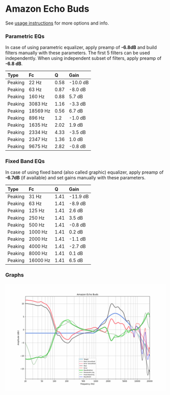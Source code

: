 # Amazon Echo Buds
See [usage instructions](https://github.com/jaakkopasanen/AutoEq#usage) for more options and info.

### Parametric EQs
In case of using parametric equalizer, apply preamp of **-6.8dB** and build filters manually
with these parameters. The first 5 filters can be used independently.
When using independent subset of filters, apply preamp of **-6.8 dB**.

| Type    | Fc       |    Q | Gain     |
|:--------|:---------|:-----|:---------|
| Peaking | 22 Hz    | 0.58 | -10.0 dB |
| Peaking | 63 Hz    | 0.87 | -8.0 dB  |
| Peaking | 160 Hz   | 0.88 | 5.7 dB   |
| Peaking | 3083 Hz  | 1.16 | -3.3 dB  |
| Peaking | 18569 Hz | 0.56 | 6.7 dB   |
| Peaking | 896 Hz   | 1.2  | -1.0 dB  |
| Peaking | 1635 Hz  | 2.02 | 1.9 dB   |
| Peaking | 2334 Hz  | 4.33 | -3.5 dB  |
| Peaking | 2347 Hz  | 1.36 | 1.0 dB   |
| Peaking | 9675 Hz  | 2.82 | -0.8 dB  |

### Fixed Band EQs
In case of using fixed band (also called graphic) equalizer, apply preamp of **-6.7dB**
(if available) and set gains manually with these parameters.

| Type    | Fc       |    Q | Gain     |
|:--------|:---------|:-----|:---------|
| Peaking | 31 Hz    | 1.41 | -11.9 dB |
| Peaking | 63 Hz    | 1.41 | -8.9 dB  |
| Peaking | 125 Hz   | 1.41 | 2.6 dB   |
| Peaking | 250 Hz   | 1.41 | 3.5 dB   |
| Peaking | 500 Hz   | 1.41 | -0.8 dB  |
| Peaking | 1000 Hz  | 1.41 | 0.2 dB   |
| Peaking | 2000 Hz  | 1.41 | -1.1 dB  |
| Peaking | 4000 Hz  | 1.41 | -2.7 dB  |
| Peaking | 8000 Hz  | 1.41 | 0.1 dB   |
| Peaking | 16000 Hz | 1.41 | 6.5 dB   |

### Graphs
![](./Amazon%20Echo%20Buds.png)